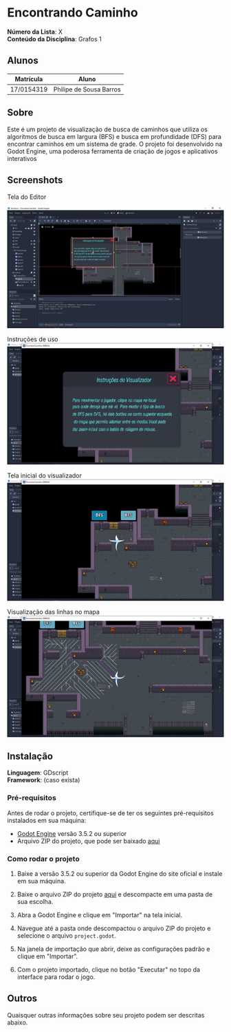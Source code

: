 # Encontrando Caminho

**Número da Lista**: X<br>
**Conteúdo da Disciplina**: Grafos 1<br>

## Alunos
|Matrícula | Aluno |
| -- | -- |
| 17/0154319  |  Philipe de Sousa Barros |

## Sobre 

Este é um projeto de visualização de busca de caminhos que utiliza os algoritmos de busca em largura (BFS) e busca em profundidade (DFS) para encontrar caminhos em um sistema de grade. O projeto foi desenvolvido na Godot Engine, uma poderosa ferramenta de criação de jogos e aplicativos interativos

## Screenshots

Tela do Editor

![Screenshot do projeto](screen1.png "Tela do Editor")

Instruções de uso
![Screenshot do projeto](screen2.png "Instruções de uso in game")

Tela inicial do visualizador
![Screenshot do projeto](screen3.png "Tela inicial do visualizador")

Visualização das linhas no mapa
![Screenshot do projeto](screen4.png "Visualização das linhas no mapa")


## Instalação 
**Linguagem**: GDscript<br>
**Framework**: (caso exista)<br>

### Pré-requisitos

Antes de rodar o projeto, certifique-se de ter os seguintes pré-requisitos instalados em sua máquina:

- [Godot Engine](https://godotengine.org/) versão 3.5.2 ou superior
- Arquivo ZIP do projeto, que pode ser baixado [aqui](https://github.com/projeto-de-algoritmos/Grafos1_EncontrandoCaminho/archive/refs/heads/master.zip)

### Como rodar o projeto

1. Baixe a versão 3.5.2 ou superior da Godot Engine do site oficial e instale em sua máquina.

2. Baixe o arquivo ZIP do projeto [aqui](https://github.com/projeto-de-algoritmos/Grafos1_EncontrandoCaminho/archive/refs/heads/master.zip) e descompacte em uma pasta de sua escolha.

3. Abra a Godot Engine e clique em "Importar" na tela inicial.

4. Navegue até a pasta onde descompactou o arquivo ZIP do projeto e selecione o arquivo `project.godot`.

5. Na janela de importação que abrir, deixe as configurações padrão e clique em "Importar".

6. Com o projeto importado, clique no botão "Executar" no topo da interface para rodar o jogo.


## Outros 
Quaisquer outras informações sobre seu projeto podem ser descritas abaixo.



